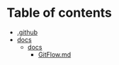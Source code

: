 # Table of contents

* [.github](README.md)
* [docs](docs/README.md)
  * [docs](docs/docs/README.md)
    * [GitFlow.md](docs/docs/gitflow.md.md)
